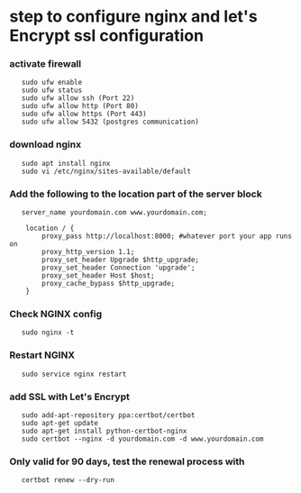 # step to configure nginx and let's Encrypt ssl configuration
### activate firewall
```
   sudo ufw enable
   sudo ufw status
   sudo ufw allow ssh (Port 22)
   sudo ufw allow http (Port 80)
   sudo ufw allow https (Port 443)
   sudo ufw allow 5432 (postgres communication)
```
### download nginx
```
   sudo apt install nginx
   sudo vi /etc/nginx/sites-available/default
```
### Add the following to the location part of the server block
```
   server_name yourdomain.com www.yourdomain.com;

    location / {
        proxy_pass http://localhost:8000; #whatever port your app runs on
        proxy_http_version 1.1;
        proxy_set_header Upgrade $http_upgrade;
        proxy_set_header Connection 'upgrade';
        proxy_set_header Host $host;
        proxy_cache_bypass $http_upgrade;
    }
  ```
### Check NGINX config
```
   sudo nginx -t
```
### Restart NGINX
```
   sudo service nginx restart
```
### add SSL with Let's Encrypt
```
   sudo add-apt-repository ppa:certbot/certbot
   sudo apt-get update
   sudo apt-get install python-certbot-nginx
   sudo certbot --nginx -d yourdomain.com -d www.yourdomain.com
```
### Only valid for 90 days, test the renewal process with
```
   certbot renew --dry-run
   ```

